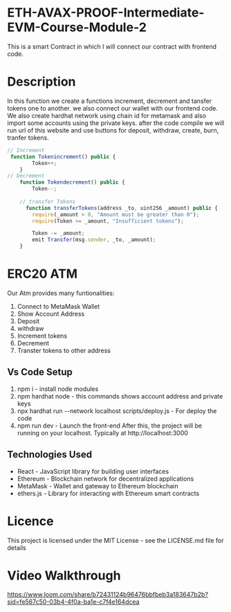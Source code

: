 # ETH-AVAX-PROOF-Intermediate-EVM-Course-Module-2
This is a smart Contract in which I will connect our contract with frontend code.
# Description
In this function we create a functions increment, decrement and tansfer tokens one to another. we also connect our wallet with our frontend code.
We also create hardhat network using chain id for metamask and also import some accounts using the private keys.
after the code compile we will run url of this website and use buttons for deposit, withdraw, create, burn, tranfer tokens. 

```javascript
// Increment 
 function Tokenincrement() public {
        Token++;
    }
// Decrement
    function Tokendecrement() public {
        Token--;
    
    // transfer Tokens
      function transferTokens(address _to, uint256 _amount) public {
        require(_amount > 0, "Amount must be greater than 0");
        require(Token >= _amount, "Insufficient tokens");

        Token -= _amount;
        emit Transfer(msg.sender, _to, _amount);
    }

```
# ERC20 ATM
Our Atm provides many funtionalities:
1. Connect to MetaMask Wallet
2. Show Account Address
3. Deposit
4. withdraw
5. Increment tokens
6. Decrement
7. Transter tokens to other address

## Vs Code Setup
1. npm i - install node modules
2. npm hardhat node - this commands shows account address and private keys
3. npx hardhat run --network localhost scripts/deploy.js - For deploy the code
4. npm run dev - Launch the front-end
After this, the project will be running on your localhost. Typically at http://localhost:3000
  
## Technologies Used
- React - JavaScript library for building user interfaces
- Ethereum - Blockchain network for decentralized applications
- MetaMask - Wallet and gateway to Ethereum blockchain
- ethers.js - Library for interacting with Ethereum smart contracts

# Licence
This project is licensed under the MIT License - see the LICENSE.md file for details
# Video Walkthrough

https://www.loom.com/share/b72431124b96476bbfbeb3a183647b2b?sid=fe567c50-03b4-4f0a-ba1e-c7f4e164dcea
